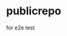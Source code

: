 # publicrepo
for e2e test

















































































































































































































































































































































































































































































































































































































































































































































































































































































































































































































































































































































































































































































































































































































